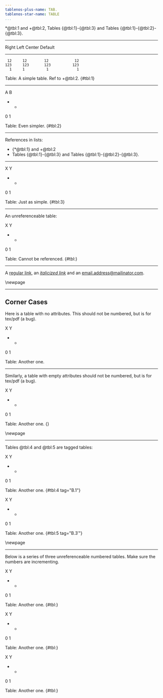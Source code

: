 ```yaml
---
tablenos-plus-name: TAB.
tablenos-star-name: TABLE
...
```


*@tbl:1 and +@tbl:2, Tables {@tbl:1}-{@tbl:3} and Tables {@tbl:1}-{@tbl:2}-{@tbl:3}.


***


  Right     Left     Center     Default
-------     ------ ----------   -------
     12     12        12            12
    123     123       123          123
      1     1          1             1

Table: A simple table. Ref to +@tbl:2. {#tbl:1}


****


A B
- -
0 1

Table: Even simpler. {#tbl:2}


****


References in lists:

  * {*@tbl:1} and +@tbl:2
  * Tables {@tbl:1}-{@tbl:3} and Tables {@tbl:1}-{@tbl:2}-{@tbl:3}.


****


X Y
- -
0 1

Table: Just as simple. {#tbl:3}


****


An unreferenceable table:

X Y
- -
0 1

Table: Cannot be referenced. {#tbl:}


****


A [regular link](http://example.com/), an [*italicized link*](http://example.com/) and an email.address@mailinator.com.


\newpage


--------------------------------------------------------------------

Corner Cases
------------


Here is a table with no attributes.  This should not be numbered, but is for tex/pdf (a bug).

X Y
- -
0 1

Table: Another one.


****


Similarly, a table with empty attributes should not be numbered, but is for tex/pdf (a bug).

X Y
- -
0 1

Table: Another one. {}


\newpage


****

Tables @tbl:4 and @tbl:5 are tagged tables:

X Y
- -
0 1

Table: Another one. {#tbl:4 tag="B.1"}


X Y
- -
0 1

Table: Another one. {#tbl:5 tag="$\mathrm{B.3'}$"}


\newpage


****


Below is a series of three unreferenceable numbered tables.  Make sure the numbers are incrementing.

X Y
- -
0 1

Table: Another one. {#tbl:}


X Y
- -
0 1

Table: Another one. {#tbl:}


X Y
- -
0 1

Table: Another one. {#tbl:}
